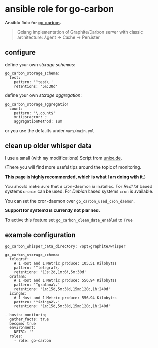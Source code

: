 # ansible role for go-carbon

Ansible Role for [go-carbon](https://github.com/go-graphite/go-carbon).
> Golang implementation of Graphite/Carbon server with classic architecture: Agent -> Cache -> Persister

## configure

define your own *storage schemas*:

```
go_carbon_storage_schema:
  test:
    pattern: '^test\.'
    retentions: '5m:30d'
```

define your own *storage aggregation*:
```
go_carbon_storage_aggregation
  count:
    pattern: '\.count$'
    xFilesFactor: 0
    aggregationMethod: sum
```

or you use the defaults under `vars/main.yml`

## clean up older whisper data

I use a small (with my modifications) Script from [unixe.de](https://www.unixe.de/whisper-daten-aufraeumen/).

(There you will find more useful tips around the topic of monitoring.

**This page is highly recommended, which is what I am doing with it.**)

You should make sure that a cron-daemon is installed.
For *RedHat* based systems `cronie` can be used.
For *Debian* based systems `cron` is available.

You can set the cron-daemon over `go_carbon_used_cron_daemon`.

**Support for systemd is currently not planned.**

To active this feature set `go_carbon_clean_data_enabled` to `True`


## example configuration

```
go_carbon_whisper_data_directory: /opt/graphite/whisper

go_carbon_storage_schema:
  telegraf:
    # 1 Host and 1 Metric produce: 105.51 Kilobytes
    pattern: '^telegraf\.'
    retentions: '10s:2d,1m:6h,5m:30d'
  grafana:
    # 1 Host and 1 Metric produce: 556.94 Kilobytes
    pattern: '^grafana\.'
    retentions: '1m:15d,5m:30d,15m:120d,1h:240d'
  icinga2:
    # 1 Host and 1 Metric produce: 556.94 Kilobytes
    pattern: '^icinga2\.'
    retentions: '1m:15d,5m:30d,15m:120d,1h:240d'
```


```
- hosts: monitoring
  gather_facts: true
  become: true
  environment:
    NETRC: ''
  roles:
    - role: go-carbon
```
